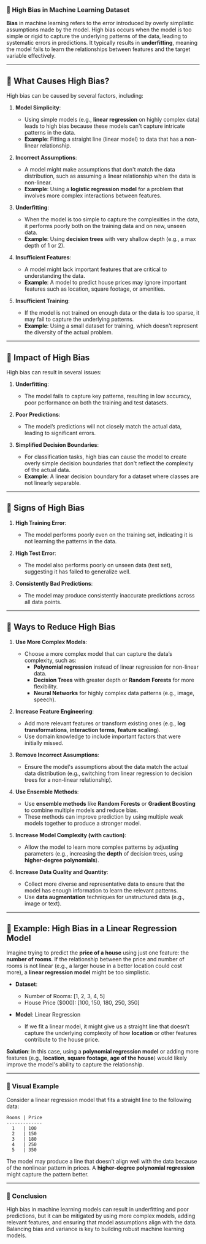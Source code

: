 ### **📌 High Bias in Machine Learning Dataset**

**Bias** in machine learning refers to the error introduced by overly simplistic assumptions made by the model. High bias occurs when the model is too simple or rigid to capture the underlying patterns of the data, leading to systematic errors in predictions. It typically results in **underfitting**, meaning the model fails to learn the relationships between features and the target variable effectively.

---

## **🚀 What Causes High Bias?**

High bias can be caused by several factors, including:

1. **Model Simplicity**:
   - Using simple models (e.g., **linear regression** on highly complex data) leads to high bias because these models can't capture intricate patterns in the data.
   - **Example**: Fitting a straight line (linear model) to data that has a non-linear relationship.

2. **Incorrect Assumptions**:
   - A model might make assumptions that don't match the data distribution, such as assuming a linear relationship when the data is non-linear.
   - **Example**: Using a **logistic regression model** for a problem that involves more complex interactions between features.

3. **Underfitting**:
   - When the model is too simple to capture the complexities in the data, it performs poorly both on the training data and on new, unseen data.
   - **Example**: Using **decision trees** with very shallow depth (e.g., a max depth of 1 or 2).

4. **Insufficient Features**:
   - A model might lack important features that are critical to understanding the data.
   - **Example**: A model to predict house prices may ignore important features such as location, square footage, or amenities.

5. **Insufficient Training**:
   - If the model is not trained on enough data or the data is too sparse, it may fail to capture the underlying patterns.
   - **Example**: Using a small dataset for training, which doesn't represent the diversity of the actual problem.

---

## **🚀 Impact of High Bias**

High bias can result in several issues:

1. **Underfitting**:
   - The model fails to capture key patterns, resulting in low accuracy, poor performance on both the training and test datasets.

2. **Poor Predictions**:
   - The model’s predictions will not closely match the actual data, leading to significant errors.
   
3. **Simplified Decision Boundaries**:
   - For classification tasks, high bias can cause the model to create overly simple decision boundaries that don't reflect the complexity of the actual data.
   - **Example**: A linear decision boundary for a dataset where classes are not linearly separable.

---

## **🚀 Signs of High Bias**

1. **High Training Error**:
   - The model performs poorly even on the training set, indicating it is not learning the patterns in the data.

2. **High Test Error**:
   - The model also performs poorly on unseen data (test set), suggesting it has failed to generalize well.

3. **Consistently Bad Predictions**:
   - The model may produce consistently inaccurate predictions across all data points.

---

## **🚀 Ways to Reduce High Bias**

1. **Use More Complex Models**:
   - Choose a more complex model that can capture the data’s complexity, such as:
     - **Polynomial regression** instead of linear regression for non-linear data.
     - **Decision Trees** with greater depth or **Random Forests** for more flexibility.
     - **Neural Networks** for highly complex data patterns (e.g., image, speech).
  
2. **Increase Feature Engineering**:
   - Add more relevant features or transform existing ones (e.g., **log transformations**, **interaction terms**, **feature scaling**).
   - Use domain knowledge to include important factors that were initially missed.
  
3. **Remove Incorrect Assumptions**:
   - Ensure the model's assumptions about the data match the actual data distribution (e.g., switching from linear regression to decision trees for a non-linear relationship).

4. **Use Ensemble Methods**:
   - Use **ensemble methods** like **Random Forests** or **Gradient Boosting** to combine multiple models and reduce bias.
   - These methods can improve prediction by using multiple weak models together to produce a stronger model.

5. **Increase Model Complexity (with caution)**:
   - Allow the model to learn more complex patterns by adjusting parameters (e.g., increasing the **depth** of decision trees, using **higher-degree polynomials**).

6. **Increase Data Quality and Quantity**:
   - Collect more diverse and representative data to ensure that the model has enough information to learn the relevant patterns.
   - Use **data augmentation** techniques for unstructured data (e.g., image or text).

---

## **🚀 Example: High Bias in a Linear Regression Model**

Imagine trying to predict the **price of a house** using just one feature: the **number of rooms**. If the relationship between the price and number of rooms is not linear (e.g., a larger house in a better location could cost more), a **linear regression model** might be too simplistic.

- **Dataset**: 
  - Number of Rooms: [1, 2, 3, 4, 5]
  - House Price ($000): [100, 150, 180, 250, 350]
  
- **Model**: Linear Regression
  - If we fit a linear model, it might give us a straight line that doesn’t capture the underlying complexity of how **location** or other features contribute to the house price.

**Solution**: In this case, using a **polynomial regression model** or adding more features (e.g., **location**, **square footage**, **age of the house**) would likely improve the model's ability to capture the relationship.

---

### **📌 Visual Example**

Consider a linear regression model that fits a straight line to the following data:

```plaintext
Rooms | Price
-------------
  1   | 100
  2   | 150
  3   | 180
  4   | 250
  5   | 350
```

The model may produce a line that doesn’t align well with the data because of the nonlinear pattern in prices. A **higher-degree polynomial regression** might capture the pattern better.

---

### **📌 Conclusion**

High bias in machine learning models can result in underfitting and poor predictions, but it can be mitigated by using more complex models, adding relevant features, and ensuring that model assumptions align with the data. Balancing bias and variance is key to building robust machine learning models.
